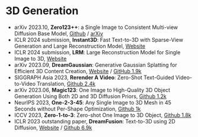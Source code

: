 # 3D Generation
- arXiv 2023.10, **Zero123++**: a Single Image to Consistent Multi-view Diffusion Base Model, [Github](https://github.com/SUDO-AI-3D/zero123plus) / [arXiv](https://arxiv.org/abs/2310.15110)
- ICLR 2024 submission, **Instant3D**: Fast Text-to-3D with Sparse-View Generation and Large Reconstruction Model, [Website](https://instant-3d.github.io/)
- ICLR 2024 submission, **LRM**: Large Reconstruction Model for Single Image to 3D, [Website](https://scalei3d.github.io/LRM/)
- arXiv 2023.09, **DreamGaussian**: Generative Gaussian Splatting for Efficient 3D Content Creation, [Website](https://dreamgaussian.github.io/) / [GitHub 1.9k](https://github.com/dreamgaussian/dreamgaussian)
- SIGGRAPH Asia 2023, **Rerender A Video**: Zero-Shot Text-Guided Video-to-Video Translation, [Github 2.4k](https://github.com/williamyang1991/Rerender_A_Video)
- arXiv 2023.06, **Magic123**: One Image to High-Quality 3D Object Generation Using Both 2D and 3D Diffusion Priors, [Github 1.2k](https://github.com/guochengqian/Magic123)
- NeurIPS 2023, **One-2-3-45**: Any Single Image to 3D Mesh in 45 Seconds without Per-Shape Optimization, [Github 1k](https://github.com/One-2-3-45/One-2-3-4)
- ICCV 2023, **Zero-1-to-3**: Zero-shot One Image to 3D Object, [Github 1.8k](https://github.com/cvlab-columbia/zero123)
- ICLR 2023 outstanding paper, **DreamFusion**: Text-to-3D using 2D Diffusion, [Website](https://dreamfusion3d.github.io/) / [Github 6.9k](https://github.com/ashawkey/stable-dreamfusion)
